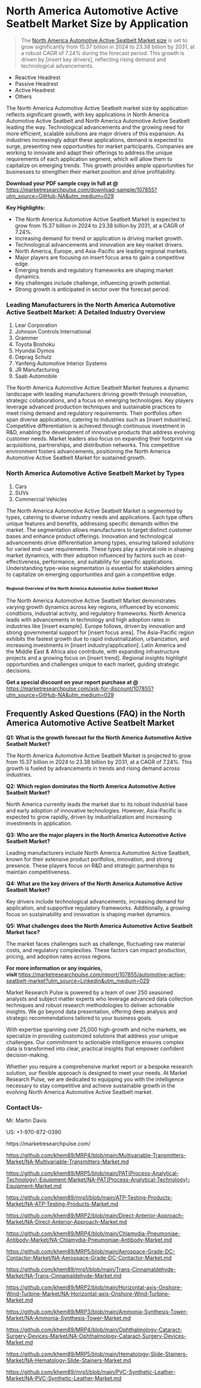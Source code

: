 <h1>North America Automotive Active Seatbelt Market&nbsp;Size by Application</h1><blockquote><p>The <a href="https://marketresearchpulse.com/download-sample/107855?utm_source=GitHub-NA&amp;utm_medium=029">North America Automotive Active Seatbelt Market size</a> is set to grow significantly from 15.37 billion in 2024 to 23.38 billion by 2031, at a robust CAGR of 7.24% during the forecast period. This growth is driven by [insert key drivers], reflecting rising demand and technological advancements.</p></blockquote><ul><li>Reactive Headrest<li> Passive Headrest<li> Active Headrest<li> Others</li></ul><p>The North America Automotive Active Seatbelt market size by application reflects significant growth, with key applications in North America Automotive Active Seatbelt and North America Automotive Active Seatbelt leading the way. Technological advancements and the growing need for more efficient, scalable solutions are major drivers of this expansion. As industries increasingly adopt these applications, demand is expected to surge, presenting new opportunities for market participants. Companies are working to innovate and adapt their offerings to address the unique requirements of each application segment, which will allow them to capitalize on emerging trends. This growth provides ample opportunities for businesses to strengthen their market position and drive profitability.</p><p><strong>Download your PDF sample copy in full at @ </strong><a href="https://marketresearchpulse.com/download-sample/107855?utm_source=GitHub-NA&amp;utm_medium=029">https://marketresearchpulse.com/download-sample/107855?utm_source=GitHub-NA&amp;utm_medium=029</a></p><p><strong>Key Highlights: </strong></p><ul><li>The North America Automotive Active Seatbelt Market is expected to grow from 15.37 billion in 2024 to 23.38 billion by 2031, at a CAGR of 7.24%.</li><li>Increasing demand for trend or application is driving market growth.</li><li>Technological advancements and innovation are key market drivers.</li><li>North America, Europe, and Asia-Pacific are leading regional markets.</li><li>Major players are focusing on insert focus area to gain a competitive edge.</li><li>Emerging trends and regulatory frameworks are shaping market dynamics.</li><li>Key challenges include challenge, influencing growth potential.</li><li>Strong growth is anticipated in sector over the forecast period.</li></ul><h3>Leading Manufacturers in the North America Automotive Active Seatbelt Market: A Detailed Industry Overview</h3><ol><li>Lear Corporation</li><li>Johnson Controls International</li><li>Grammer</li><li>Toyota Boshoku</li><li>Hyundai Dymos</li><li>Deprag Schulz</li><li>Yanfeng Automotive Interior Systems</li><li>JR Manufacturing</li><li>Saab Automobile</li></ol><div class="flex max-w-full flex-col flex-grow"><div class="min-h-8 text-message flex w-full flex-col items-end gap-2 whitespace-normal break-words [.text-message+&amp;]:mt-5" dir="auto" data-message-author-role="assistant" data-message-id="fd8432e4-4910-450d-b182-61b7bfb0a01f" data-message-model-slug="gpt-4o"><div class="flex w-full flex-col gap-1 empty:hidden first:pt-[3px]"><div class="markdown prose w-full break-words dark:prose-invert light"><p>The North America Automotive Active Seatbelt Market features a dynamic landscape with leading manufacturers driving growth through innovation, strategic collaborations, and a focus on emerging technologies. Key players leverage advanced production techniques and sustainable practices to meet rising demand and regulatory requirements. Their portfolios often span diverse applications, catering to industries such as [insert industries]. Competitive differentiation is achieved through continuous investment in R&amp;D, enabling the development of innovative products that address evolving customer needs. Market leaders also focus on expanding their footprint via acquisitions, partnerships, and distribution networks. This competitive environment fosters advancements, positioning the North America Automotive Active Seatbelt Market for sustained growth.</p></div></div></div></div><h3>North America Automotive Active Seatbelt Market by Types</h3><ol><li>Cars<li> SUVs<li> Commercial Vehicles</li></ol><div class="flex max-w-full flex-col flex-grow"><div class="min-h-8 text-message flex w-full flex-col items-end gap-2 whitespace-normal break-words [.text-message+&amp;]:mt-5" dir="auto" data-message-author-role="assistant" data-message-id="084470be-0bb7-4664-bddf-5156b4f41249" data-message-model-slug="gpt-4o-mini"><div class="flex w-full flex-col gap-1 empty:hidden first:pt-[3px]"><div class="markdown prose w-full break-words dark:prose-invert light"><p>The North America Automotive Active Seatbelt Market is segmented by types, catering to diverse industry needs and applications. Each type offers unique features and benefits, addressing specific demands within the market. The segmentation allows manufacturers to target distinct customer bases and enhance product offerings. Innovation and technological advancements drive differentiation among types, ensuring tailored solutions for varied end-user requirements. These types play a pivotal role in shaping market dynamics, with their adoption influenced by factors such as cost-effectiveness, performance, and suitability for specific applications. Understanding type-wise segmentation is essential for stakeholders aiming to capitalize on emerging opportunities and gain a competitive edge.</p></div></div></div></div><h3><span style="font-size: 11px;">Regional Overview of the North America Automotive Active Seatbelt Market</span></h3><div class="flex max-w-full flex-col flex-grow"><div class="min-h-8 text-message flex w-full flex-col items-end gap-2 whitespace-normal break-words [.text-message+&amp;]:mt-5" dir="auto" data-message-author-role="assistant" data-message-id="e9038762-ce64-4e30-91c9-9bd413514231" data-message-model-slug="gpt-4o-mini"><div class="flex w-full flex-col gap-1 empty:hidden first:pt-[3px]"><div class="markdown prose w-full break-words dark:prose-invert light"><p>The North America Automotive Active Seatbelt Market demonstrates varying growth dynamics across key regions, influenced by economic conditions, industrial activity, and regulatory frameworks. North America leads with advancements in technology and high adoption rates in industries like [insert example]. Europe follows, driven by innovation and strong governmental support for [insert focus area]. The Asia-Pacific region exhibits the fastest growth due to rapid industrialization, urbanization, and increasing investments in [insert industry/application]. Latin America and the Middle East &amp; Africa also contribute, with expanding infrastructure projects and a growing focus on [insert trend]. Regional insights highlight opportunities and challenges unique to each market, guiding strategic decisions.</p></div></div></div></div><p><strong>Get a special discount on your report purchase at @ </strong><a href="https://marketresearchpulse.com/ask-for-discount/107855?utm_source=GitHub-NA&amp;utm_medium=029">https://marketresearchpulse.com/ask-for-discount/107855?utm_source=GitHub-NA&amp;utm_medium=029</a></p><h2>Frequently Asked Questions (FAQ) in the North America Automotive Active Seatbelt Market</h2><p><strong>Q1: What is the growth forecast for the North America Automotive Active Seatbelt Market?</strong></p><p>The North America Automotive Active Seatbelt Market is projected to grow from 15.37 billion in 2024 to 23.38 billion by 2031, at a CAGR of 7.24%. This growth is fueled by advancements in trends and rising demand across industries.</p><p><strong>Q2: Which region dominates the North America Automotive Active Seatbelt Market?</strong></p><p>North America currently leads the market due to its robust industrial base and early adoption of innovative technologies. However, Asia-Pacific is expected to grow rapidly, driven by industrialization and increasing investments in application.</p><p><strong>Q3: Who are the major players in the North America Automotive Active Seatbelt Market?</strong></p><p>Leading manufacturers include North America Automotive Active Seatbelt, known for their extensive product portfolios, innovation, and strong presence. These players focus on R&amp;D and strategic partnerships to maintain competitiveness.</p><p><strong>Q4: What are the key drivers of the North America Automotive Active Seatbelt Market?</strong></p><p>Key drivers include technological advancements, increasing demand for application, and supportive regulatory frameworks. Additionally, a growing focus on sustainability and innovation is shaping market dynamics.</p><p><strong>Q5: What challenges does the North America Automotive Active Seatbelt Market face?</strong></p><p>The market faces challenges such as challenge, fluctuating raw material costs, and regulatory complexities. These factors can impact production, pricing, and adoption rates across regions.</p><p><strong>For more information or any inquiries, visit&nbsp;</strong><a href="https://marketresearchpulse.com/report/107855/automotive-active-seatbelt-market?utm_source=Linkedin&utm_medium=029">https://marketresearchpulse.com/report/107855/automotive-active-seatbelt-market?utm_source=Linkedin&utm_medium=029</a></p><p>Market Research Pulse is powered by a team of over 250 seasoned analysts and subject matter experts who leverage advanced data collection techniques and robust research methodologies to deliver actionable insights. We go beyond data presentation, offering deep analysis and strategic recommendations tailored to your business goals.</p><p>With expertise spanning over 25,000 high-growth and niche markets, we specialize in providing customized solutions that address your unique challenges. Our commitment to actionable intelligence ensures complex data is transformed into clear, practical insights that empower confident decision-making.</p><p>Whether you require a comprehensive market report or a bespoke research solution, our flexible approach is designed to meet your needs. At Market Research Pulse, we are dedicated to equipping you with the intelligence necessary to stay competitive and achieve sustainable growth in the evolving North America Automotive Active Seatbelt market.</p><h3><strong>Contact Us-</strong></h3><p>Mr. Martin Davis</p><p>US: +1-970-672-0390</p><p>https://marketresearchpulse.com/</p><p><a href="https://github.com/khem89/MRP4/blob/main/Multivariable-Transmitters-Market/NA-Multivariable-Transmitters-Market.md">https://github.com/khem89/MRP4/blob/main/Multivariable-Transmitters-Market/NA-Multivariable-Transmitters-Market.md</a></p><p><a href="https://github.com/khem89/MRP5/blob/main/PAT(Process-Analytical-Technology)-Equipment-Market/NA-PAT(Process-Analytical-Technology)-Equipment-Market.md">https://github.com/khem89/MRP5/blob/main/PAT(Process-Analytical-Technology)-Equipment-Market/NA-PAT(Process-Analytical-Technology)-Equipment-Market.md</a></p><p><a href="https://github.com/khem89/mrp1/blob/main/ATP-Testing-Products-Market/NA-ATP-Testing-Products-Market.md">https://github.com/khem89/mrp1/blob/main/ATP-Testing-Products-Market/NA-ATP-Testing-Products-Market.md</a></p><p><a href="https://github.com/khem89/MRP2/blob/main/Direct-Anterior-Approach-Market/NA-Direct-Anterior-Approach-Market.md">https://github.com/khem89/MRP2/blob/main/Direct-Anterior-Approach-Market/NA-Direct-Anterior-Approach-Market.md</a></p><p><a href="https://github.com/khem89/MRP4/blob/main/Chlamydia-Pneumoniae-Antibody-Market/NA-Chlamydia-Pneumoniae-Antibody-Market.md">https://github.com/khem89/MRP4/blob/main/Chlamydia-Pneumoniae-Antibody-Market/NA-Chlamydia-Pneumoniae-Antibody-Market.md</a></p><p><a href="https://github.com/khem89/MRP5/blob/main/Aerospace-Grade-DC-Contactor-Market/NA-Aerospace-Grade-DC-Contactor-Market.md">https://github.com/khem89/MRP5/blob/main/Aerospace-Grade-DC-Contactor-Market/NA-Aerospace-Grade-DC-Contactor-Market.md</a></p><p><a href="https://github.com/khem89/mrp1/blob/main/Trans-Cinnamaldehyde-Market/NA-Trans-Cinnamaldehyde-Market.md">https://github.com/khem89/mrp1/blob/main/Trans-Cinnamaldehyde-Market/NA-Trans-Cinnamaldehyde-Market.md</a></p><p><a href="https://github.com/khem89/MRP2/blob/main/Horizontal-axis-Onshore-Wind-Turbine-Market/NA-Horizontal-axis-Onshore-Wind-Turbine-Market.md">https://github.com/khem89/MRP2/blob/main/Horizontal-axis-Onshore-Wind-Turbine-Market/NA-Horizontal-axis-Onshore-Wind-Turbine-Market.md</a></p><p><a href="https://github.com/khem89/MRP3/blob/main/Ammonia-Synthesis-Tower-Market/NA-Ammonia-Synthesis-Tower-Market.md">https://github.com/khem89/MRP3/blob/main/Ammonia-Synthesis-Tower-Market/NA-Ammonia-Synthesis-Tower-Market.md</a></p><p><a href="https://github.com/khem89/MRP4/blob/main/Ophthalmology-Cataract-Surgery-Devices-Market/NA-Ophthalmology-Cataract-Surgery-Devices-Market.md">https://github.com/khem89/MRP4/blob/main/Ophthalmology-Cataract-Surgery-Devices-Market/NA-Ophthalmology-Cataract-Surgery-Devices-Market.md</a></p><p><a href="https://github.com/khem89/MRP5/blob/main/Hematology-Slide-Stainers-Market/NA-Hematology-Slide-Stainers-Market.md">https://github.com/khem89/MRP5/blob/main/Hematology-Slide-Stainers-Market/NA-Hematology-Slide-Stainers-Market.md</a></p><p><a href="https://github.com/khem89/mrp1/blob/main/PVC-Synthetic-Leather-Market/NA-PVC-Synthetic-Leather-Market.md">https://github.com/khem89/mrp1/blob/main/PVC-Synthetic-Leather-Market/NA-PVC-Synthetic-Leather-Market.md</a></p>
